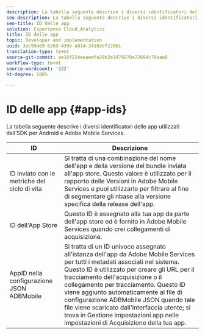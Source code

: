 ```yaml
---
description: La tabella seguente descrive i diversi identificatori delle app utilizzati dall’SDK per Android e Adobe Mobile Services.
seo-description: La tabella seguente descrive i diversi identificatori delle app utilizzati dall’SDK per Android e Adobe Mobile Services.
seo-title: ID delle app
solution: Experience Cloud,Analytics
title: ID delle app
topic: Developer and implementation
uuid: 3ac99489-6269-439e-a814-24102ef220b1
translation-type: tm+mt
source-git-commit: ae16f224eeaeefa29b2e1479270a72694c79aaa0
workflow-type: tm+mt
source-wordcount: '222'
ht-degree: 100%

---
```



# ID delle app {#app-ids}

La tabella seguente descrive i diversi identificatori delle app utilizzati dall’SDK per Android e Adobe Mobile Services.

| ID | Descrizione |
|--- |--- |
| ID inviato con le metriche del ciclo di vita | Si tratta di una combinazione del nome dell&#39;app e della versione del bundle inviata all&#39;app store. Questo valore è utilizzato per il rapporto delle Versioni in Adobe Mobile Services e puoi utilizzarlo per filtrare al fine di segmentare gli nbase alla versione specifica della release dell&#39;app. |
| ID dell&#39;App Store | Questo ID è assegnato alla tua app da parte dell&#39;app store ed è fornito in Adobe Mobile Services quando crei collegamenti di acquisizione. |
| AppID nella configurazione JSON ADBMobile | Si tratta di un ID univoco assegnato all&#39;istanza dell&#39;app da Adobe Mobile Services per tutti i metadati associati nel sistema. Questo ID è utilizzato per creare gli URL per il tracciamento dell&#39;acquisizione o il collegamento per tracciamento. Questo ID viene aggiunto automaticamente al file di configurazione ADBMobile JSON quando tale file viene scaricato dall&#39;interfaccia utente; si trova in Gestione impostazioni app nelle impostazioni di Acquisizione della tua app. |